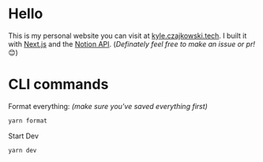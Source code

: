 # Hello

This is my personal website you can visit at [kyle.czajkowski.tech](kyle.czajkowski.tech). I built it with [Next.js](https://nextjs.org/) and the [Notion API](https://developers.notion.com).
(_Definately feel free to make an issue or pr!_ 😊)

# CLI commands

Format everything:
_(make sure you've saved everything first)_

```bash
yarn format
```

Start Dev

```bash
yarn dev
```
